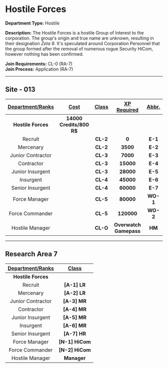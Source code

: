 # Hostile Forces

**Department Type:** Hostile

**Description:** The Hostile Forces is a hostile Group of Interest to the corporation. The group's origin and true name are unknown, resulting in their designation *Zeta 9*. It's speculated around Corporation Personnel that the group formed after the removal of numerous rogue Security HiCom, however nothing has been confirmed. 

**Join Requirements:** CL-0 (RA-7)  
**Join Process:** Application (RA-7)

---

## Site - 013

| **<ins>Department/Ranks</ins>** | **<ins>Cost</ins>** | **<ins>Class</ins>** | **<ins>XP Required</ins>** | **<ins>Abbr.</ins>** |
|:---:|:---:|:---:|:---:|:---:|
| **Hostile Forces** | **14000 Credits/800 R$** |  |  |  |
| Recruit |  | **CL-2** | **0** | **E-1** |
| Mercenary |  | **CL-2** | **3500** | **E-2** |
| Junior Contractor |  | **CL-3** | **7000** | **E-3** |
| Contractor |  | **CL-3** | **15000** | **E-4** |
| Junior Insurgent |  | **CL-3** | **28000** | **E-5** |
| Insurgent |  | **CL-4** | **45000** | **E-6** |
| Senior Insurgent |  | **CL-4** | **60000** | **E-7** |
| Force Manager |  | **CL-5** | **80000** | **WO-1** |
| Force Commander |  | **CL-5** | **120000** | **WO-2** |
| Hostile Manager |  | **CL-O** | **Overwatch Gamepass** | **HM** |
---

## Research Area 7
| **<ins>Department/Ranks</ins>** | **<ins>Class</ins>** |
|:---:|:---:|
| **Hostile Forces** |  |
| Recruit | **[A-1] LR** |
| Mercenary | **[A-2] LR** |
| Junior Contractor | **[A-3] MR** |
| Contractor | **[A-4] MR** |
| Junior Insurgent | **[A-5] MR** |
| Insurgent | **[A-6] MR** |
| Senior Insurgent | **[A-7] HR** |
| Force Manager | **[N-1] HiCom** |
| Force Commander | **[N-2] HiCom** |
| Hostile Manager | **Manager** |
